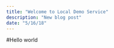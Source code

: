 ```yaml
---
title: "Welcome to Local Demo Service"
description: "New blog post"
date: "5/16/18"
---
```


#Hello world